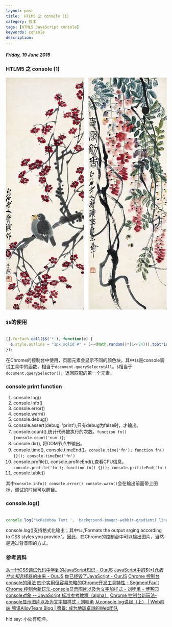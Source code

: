```yaml
---
layout: post
title:  HTLM5 之 console (1)
category: 技术
tags: [HTML5 JavaScript console]
keywords: console
description: 
---
```


##### Friday, 19 June 2015

### HTLM5 之 console (1)

![齐白石](/../../assets/img/tech/2015/qibaishi_13.jpg)

### `$$`的使用

````javascript

[].forEach.call($$('*'), function(e) {
  e.style.outline = "1px solid #" + (~~(Math.random()*(1<<24))).toString(16);
});

````

在Chrome的控制台中使用，页面元素会显示不同的颜色块。其中`$$`是console调试工具中的函数，相当于`document.querySelecrotAll`。`$`相当于`document.querySelector()`，返回匹配的第一个元素。

### console print function

1. console.log()
2. console.info()
3. console.error()
4. console.warn()
5. console.debug()
6. console.assert(debug, 'print'),只有debug为false时，才输出。
7. console.count(),统计代码被执行的次数。`function fn() {console.count('num')};`
8. console.dir(), 将DOM节点书输出。
9. console.time(), console.timeEnd()。`console.time('fn'); function fn() {}(); console.timeEnd('fn')`
10. console.profile(), console.profileEnd(),查看CPU信息。`console.profile('fn'); function fn() {}(); console.prifileEnd('fn')`
11. console.table()

其中`console.info() console.error() console.warn()`会在输出前面带上图标，调试的时候可以醒目。

### console.log()

````javascript

console.log('%cRainbow Text ', 'background-image:-webkit-gradient( linear, left top, right top, color-stop(0, #f22), color-stop(0.15, #f2f), color-stop(0.3, #22f), color-stop(0.45, #2ff), color-stop(0.6, #2f2),color-stop(0.75, #2f2), color-stop(0.9, #ff2), color-stop(1, #f22) );color:transparent;-webkit-background-clip: text;font-size:5em;');

````

console.log()支持格式化输出；其中`%c`,'Formats the output srging according to CSS styles you provide.'。因此，在Chrome的控制台中可以输出图片，当然是通过背景图的方式。

### 参考资料
[从一行CSS调试代码中学到的JavaScript知识 - OurJS](http://ourjs.com/detail/54be0a98232227083e000012)
[JavaScript中的$$(*)代表什么和$选择器的由来 - OurJS](http://ourjs.com/detail/54ab768a5695544119000007)
[你已经毁了JavaScript - OurJS](http://ourjs.com/detail/53595361dff1c2c72f000005)
[Chrome 控制台console的用法](http://segmentfault.com/a/1190000002511877)
[四个实用但容易忽略的Chrome开发工具特性 - SegmentFault](http://segmentfault.com/a/1190000000370378)
[Chrome 控制台新玩法-console显示图片以及为文字加样式 - 刘哇勇 - 博客园](http://www.cnblogs.com/Wayou/p/chrome_dev_tool_style_console.html)
[console对象 -- JavaScript 标准参考教程（alpha）](http://javascript.ruanyifeng.com/tool/console.html)
[Chrome 控制台新玩法-console显示图片以及为文字加样式 - 刘哇勇](http://www.cnblogs.com/Wayou/p/chrome_dev_tool_style_console.html#a)
[从console.log说起（上） | Web前端 腾讯AlloyTeam Blog | 愿景: 成为地球卓越的Web团队](http://www.alloyteam.com/2013/11/console-log/)

hid say: 小处有乾坤。


